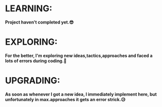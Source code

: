 # LEARNING:
**Project haven't completed yet.😎**

# EXPLORING:
**For the better, I'm exploring new ideas,tactics,approaches and faced a lots of errors during coding.🥰**

# UPGRADING:
**As soon as whenever I got a new idea, I immediately implement here, but unfortunately in max.approaches it gets an error strick.😥**